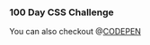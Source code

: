 ### 100 Day CSS Challenge
You can also checkout @<a href='https://codepen.io/boraborayoon'>CODEPEN</a>
